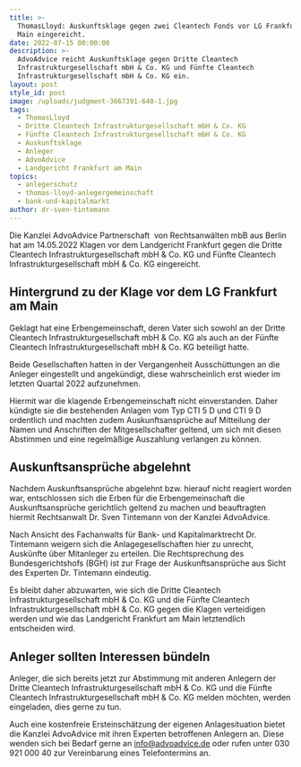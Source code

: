 ```yaml
---
title: >-
  ThomasLloyd: Auskunftsklage gegen zwei Cleantech Fonds vor LG Frankfurt am
  Main eingereicht.
date: 2022-07-15 00:00:00
description: >-
  AdvoAdvice reicht Auskunftsklage gegen Dritte Cleantech
  Infrastrukturgesellschaft mbH & Co. KG und Fünfte Cleantech
  Infrastrukturgesellschaft mbH & Co. KG ein. 
layout: post
style_id: post
image: /uploads/judgment-3667391-640-1.jpg
tags:
  - ThomasLloyd
  - Dritte Cleantech Infrastrukturgesellschaft mbH & Co. KG
  - Fünfte Cleantech Infrastrukturgesellschaft mbH & Co. KG
  - Auskunftsklage
  - Anleger
  - AdvoAdvice
  - Landgericht Frankfurt am Main
topics:
  - anlegerschutz
  - thomas-lloyd-anlegergemeinschaft
  - bank-und-kapitalmarkt
author: dr-sven-tintemann
---
```

Die Kanzlei AdvoAdvice Partnerschaft&nbsp; von Rechtsanwälten mbB aus Berlin hat am 14.05.2022 Klagen vor dem Landgericht Frankfurt gegen die Dritte Cleantech Infrastrukturgesellschaft mbH & Co. KG und Fünfte Cleantech Infrastrukturgesellschaft mbH & Co. KG eingereicht.

## Hintergrund zu der Klage vor dem LG Frankfurt am Main

Geklagt hat eine Erbengemeinschaft, deren Vater sich sowohl an der Dritte Cleantech Infrastrukturgesellschaft mbH & Co. KG als auch an der Fünfte Cleantech Infrastrukturgesellschaft mbH & Co. KG beteiligt hatte.&nbsp;

Beide Gesellschaften hatten in der Vergangenheit Ausschüttungen an die Anleger eingestellt und angekündigt, diese wahrscheinlich erst wieder im letzten Quartal 2022 aufzunehmen.&nbsp;

Hiermit war die klagende Erbengemeinschaft nicht einverstanden. Daher kündigte sie die bestehenden Anlagen vom Typ CTI 5 D und CTI 9 D ordentlich und machten zudem Auskunftsansprüche auf Mitteilung der Namen und Anschriften der Mitgesellschafter geltend, um sich mit diesen Abstimmen und eine regelmä&szlig;ige Auszahlung verlangen zu können.&nbsp;

## Auskunftsansprüche abgelehnt

Nachdem Auskunftsansprüche abgelehnt bzw. hierauf nicht reagiert worden war, entschlossen sich die Erben für die Erbengemeinschaft die Auskunftsansprüche gerichtlich geltend zu machen und beauftragten hiermit Rechtsanwalt Dr. Sven Tintemann von der Kanzlei AdvoAdvice.&nbsp;

Nach Ansicht des Fachanwalts für Bank- und Kapitalmarktrecht Dr. Tintemann weigern sich die Anlagegesellschaften hier zu unrecht, Auskünfte über Mitanleger zu erteilen. Die Rechtsprechung des Bundesgerichtshofs (BGH) ist zur Frage der Auskunftsansprüche aus Sicht des Experten Dr. Tintemann eindeutig.&nbsp;

Es bleibt daher abzuwarten, wie sich die Dritte Cleantech Infrastrukturgesellschaft mbH & Co. KG und die Fünfte Cleantech Infrastrukturgesellschaft mbH & Co. KG gegen die Klagen verteidigen werden und wie das Landgericht Frankfurt am Main letztendlich entscheiden wird.&nbsp;

## Anleger sollten Interessen bündeln

Anleger, die sich bereits jetzt zur Abstimmung mit anderen Anlegern der Dritte Cleantech Infrastrukturgesellschaft mbH & Co. KG und die Fünfte Cleantech Infrastrukturgesellschaft mbH & Co. KG melden möchten, werden eingeladen, dies gerne zu tun.&nbsp;

Auch eine kostenfreie Ersteinschätzung der eigenen Anlagesituation bietet die Kanzlei AdvoAdvice mit ihren Experten betroffenen Anlegern an. Diese wenden sich bei Bedarf gerne an info@advoadvice.de oder rufen unter 030 921 000 40 zur Vereinbarung eines Telefontermins an.&nbsp;

&nbsp;
